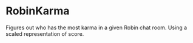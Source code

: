 # RobinKarma
Figures out who has the most karma in a given Robin chat room. Using a scaled representation of score.
